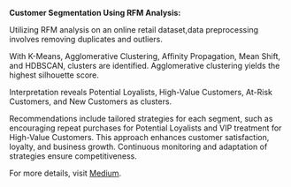 **Customer Segmentation Using RFM Analysis:**


Utilizing RFM analysis on an online retail dataset,data preprocessing involves removing duplicates and outliers. 

With K-Means, Agglomerative Clustering, Affinity Propagation, Mean Shift, and HDBSCAN, clusters are identified. Agglomerative clustering yields the highest silhouette score.

Interpretation reveals Potential Loyalists, High-Value Customers, At-Risk Customers, and New Customers as clusters. 

Recommendations include tailored strategies for each segment, such as encouraging repeat purchases for Potential Loyalists and VIP treatment for High-Value Customers. This approach enhances customer satisfaction, loyalty, and business growth. Continuous monitoring and adaptation of strategies ensure competitiveness.

For more details, visit [Medium](https://medium.com/@dgyafia1/customer-segmentation-with-different-clustering-algorithms-using-python-rfm-analysis-fbcadf885bd9).
